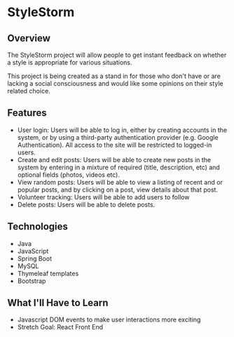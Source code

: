 # StyleStorm

## Overview
The StyleStorm project will allow people to get instant feedback on whether a style is appropriate for various situations.

This project is being created as a stand in for those who don't have or are lacking
a social consciousness and would like some opinions on their style related choice.

## Features
- User login: Users will be able to log in, either by creating accounts in the system, or by using a third-party authentication provider (e.g. Google Authentication). All access to the site will be restricted to logged-in users.
- Create and edit posts: Users will be able to create new posts in the system by entering in a mixture of required (title, description, etc) and optional fields (photos, videos etc).
- View random posts: Users will be able to view a listing of recent and or popular posts, and by clicking on a post, view details about that post.
- Volunteer tracking: Users will be able to add users to follow
- Delete posts: Users will be able to delete posts.

## Technologies
- Java
- JavaScript
- Spring Boot
- MySQL
- Thymeleaf templates
- Bootstrap

## What I'll Have to Learn
- Javascript DOM events to make user interactions more exciting
- Stretch Goal: React Front End
